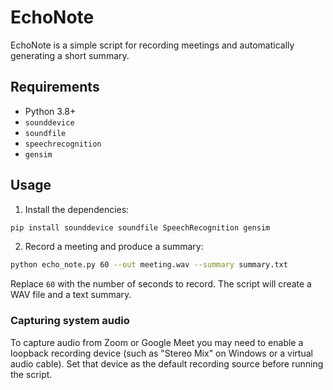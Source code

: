 # EchoNote

EchoNote is a simple script for recording meetings and automatically generating a short summary.

## Requirements
- Python 3.8+
- `sounddevice`
- `soundfile`
- `speechrecognition`
- `gensim`

## Usage

1. Install the dependencies:

```bash
pip install sounddevice soundfile SpeechRecognition gensim
```

2. Record a meeting and produce a summary:

```bash
python echo_note.py 60 --out meeting.wav --summary summary.txt
```

Replace `60` with the number of seconds to record. The script will create a WAV file and a text summary.

### Capturing system audio

To capture audio from Zoom or Google Meet you may need to enable a loopback recording device (such as "Stereo Mix" on Windows or a virtual audio cable). Set that device as the default recording source before running the script.
